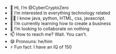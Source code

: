 - 👋 Hi, I’m @CyberCryptoZero
- 👀 I’m interested in everything technology related
- 🧑‍💻 I know java, python, HTML, css, javascript.
- 🌱 I’m currently learning how to create a business
- 💞️ I’m looking to collaborate on nothing
- 📫 How to reach me? Wait. You can't. 
- 😄 Pronouns: he/him
- ⚡ Fun fact: I have an IQ of 150

<!---
CyberCryptoZero/CyberCryptoZero is a ✨ special ✨ repository because its `README.md` (this file) appears on your GitHub profile.
You can click the Preview link to take a look at your changes.
--->
